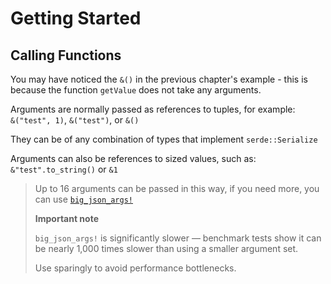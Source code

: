 # Getting Started
## Calling Functions
You may have noticed the `&()` in the previous chapter's example - this is because the function `getValue` does not take any arguments.

Arguments are normally passed as references to tuples, for example:  
`&("test", 1)`, `&("test")`, or `&()`

They can be of any combination of types that implement `serde::Serialize`

Arguments can also be references to sized values, such as:  
`&"test".to_string()` or `&1`

> Up to 16 arguments can be passed in this way, if you need more, you can use [`big_json_args!`](https://docs.rs/rustyscript/latest/rustyscript/macro.big_json_args.html)  
>
> <div class="warning">
>   <strong>Important note</strong>
>
>   `big_json_args!` is significantly slower — benchmark tests show it can be nearly 1,000 times slower than using a smaller argument set.  
>   
>   Use sparingly to avoid performance bottlenecks.
> </div>
